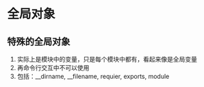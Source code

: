 # 全局对象

## 特殊的全局对象

1. 实际上是模块中的变量，只是每个模块中都有，看起来像是全局变量
2. 再命令行交互中不可以使用
3. 包括：\_\_dirname, \_\_filename, requier, exports, module

